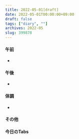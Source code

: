 ```yaml
---
title: 2022-05-01[draft]
date: 2022-05-01T00:00:00+09:00
draft: false
tags: ["diary", ""]
archives: 2022-05
slug: 399878
---
```

#### 午前
- 
#### 午後
- 
#### 体調
- 
#### その他
#### 今日のTabs